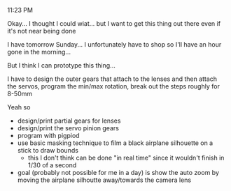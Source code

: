 11:23 PM

Okay... I thought I could wiat... but I want to get this thing out there even if it's not near being done

I have tomorrow Sunday... I unfortunately have to shop so I'll have an hour gone in the morning...

But I think I can prototype this thing...

I have to design the outer gears that attach to the lenses and then attach the servos, program the min/max rotation, break out the steps roughly for 8-50mm

Yeah so

- design/print partial gears for lenses
- design/print the servo pinion gears
- program with pigpiod
- use basic masking technique to film a black airplane silhouette on a stick to draw bounds
  - this I don't think can be done "in real time" since it wouldn't finish in 1/30 of a second
- goal (probably not possible for me in a day) is show the auto zoom by moving the airplane silhoutte
  away/towards the camera lens


